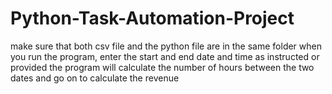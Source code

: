 # Python-Task-Automation-Project
make sure that both csv file and the python file are in the same folder
when you run the program, enter the start and end date and time as instructed or provided
the program will calculate the number of hours between the two dates and go on to calculate the revenue

